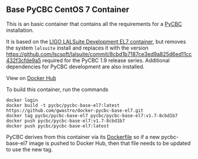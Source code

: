 Base PyCBC CentOS 7 Container
-----------------------------

This is an basic container that contains all the requirements for a [PyCBC](https://ligo-cbc.github.io/) installation.

It is based on the [LIGO LALSuite Development EL7 container](https://hub.docker.com/r/ligo/lalsuite-dev/), but removes the system ``lalsuite`` install and replaces it with the version https://github.com/lscsoft/lalsuite/commit/8cbd1b7187ce3ed9a825d6ed11cc432f3cfde9a5 required for the PyCBC 1.9 release series. Additional dependencies for PyCBC development are also installed.

View on [Docker Hub](https://hub.docker.com/r/pycbc/pycbc-base-el7/)

To build this container, run the commands

```
docker login
docker build -t pycbc/pycbc-base-el7:latest https://github.com/gwastro/docker-pycbc-base-el7.git
docker tag pycbc/pycbc-base-el7 pycbc/pycbc-base-el7:v1.7-8cbd1b7
docker push pycbc/pycbc-base-el7:v1.7-8cbd1b7
docker push pycbc/pycbc-base-el7:latest
```

PyCBC derives from this container via its [Dockerfile](https://github.com/gwastro/pycbc/blob/master/Dockerfile) so if a new pycbc-base-el7 image is pushed to Docker Hub, then that file needs to be updated to use the new tag.
